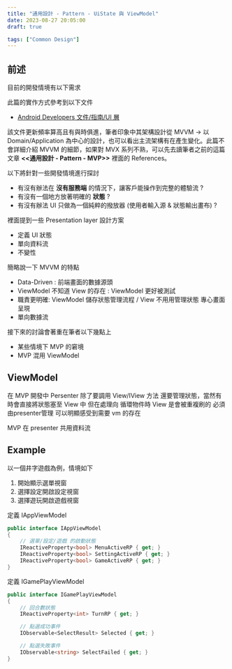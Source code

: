 ```yaml
---
title: "通用設計 - Pattern - UiState 與 ViewModel"
date: 2023-08-27 20:05:00
draft: true

tags: ["Common Design"]
---
```


## 前述

目前的開發情境有以下需求


此篇的實作方式參考到以下文件
- [Android Developers 文件/指南/UI 層](https://developer.android.com/topic/architecture/ui-layer?hl=zh-tw)

該文件更新頻率算高且有與時俱進，筆者印象中其架構設計從 MVVM -> 以 Domain/Application 為中心的設計，也可以看出主流架構有在產生變化。此篇不會詳細介紹 MVVM 的細節，如果對 MVX 系列不熟，可以先去讀筆者之前的這篇文章 **<<通用設計 - Pattern - MVP>>** 裡面的 References。

以下將針對一些開發情境進行探討
- 有沒有辦法在 **沒有服務端** 的情況下，讓客戶能操作到完整的體驗流 ?
- 有沒有一個地方放著明確的 **狀態** ?
- 有沒有辦法 UI 只做為一個純粹的撥放器 (使用者輸入源 & 狀態輸出畫布) ?













裡面提到一些 Presentation layer 設計方案
- 定義 UI 狀態
- 單向資料流
- 不變性

簡略說一下 MVVM 的特點
- Data-Driven : 前端畫面的數據源頭
- ViewModel 不知道 View 的存在 : ViewModel 更好被測試
- 職責更明確: ViewModel 儲存狀態管理流程 / View 不用用管理狀態 專心畫面呈現
- 單向數據流

接下來的討論會著重在筆者以下幾點上
- 某些情境下 MVP 的窘境 
- MVP 混用 ViewModel

## ViewModel

在 MVP 開發中 Persenter 除了要調用 View/IView 方法
還要管理狀態，當然有時會直接將狀態塞至 View 中
但在處理向 循環物件時 View 是會被重複刷的 必須由presenter管理 可以明顯感受到需要 vm 的存在

MVP 在 presenter 共用資料流



## Example

以一個井字遊戲為例，情境如下
1. 開始顯示選單視窗
2. 選擇設定開啟設定視窗
3. 選擇遊玩開啟遊戲視窗






定義 IAppViewModel

```csharp
public interface IAppViewModel
{
    // 選單/設定/遊戲 的啟動狀態
    IReactiveProperty<bool> MenuActiveRP { get; }     
    IReactiveProperty<bool> SettingActiveRP { get; }  
    IReactiveProperty<bool> GameActiveRP { get; } 
}
```

定義 IGamePlayViewModel

```csharp
public interface IGamePlayViewModel
{
    // 回合數狀態
    IReactiveProperty<int> TurnRP { get; }

    // 點選成功事件
    IObservable<SelectResult> Selected { get; }

    // 點選失敗事件
    IObservable<string> SelectFailed { get; }
}
```











